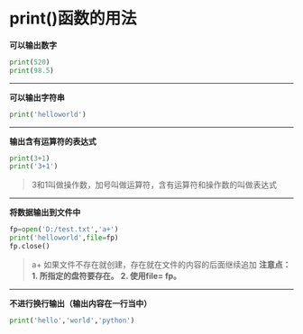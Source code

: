 # print()函数的用法
**可以输出数字**
```Python
print(520)
print(98.5)
```
---
**可以输出字符串**
```Python
print('helloworld')
```
---
**输出含有运算符的表达式**
```Python
print(3+1)
print('3+1')
```
>3和1叫做操作数，加号叫做运算符，含有运算符和操作数的叫做表达式
---
**将数据输出到文件中**
```Python
fp=open('D:/test.txt','a+')
print('helloworld',file=fp)
fp.close()
```
>a+ 如果文件不存在就创建，存在就在文件的内容的后面继续追加
**注意点：**
**1. 所指定的盘符要存在。**
**2.  使用file= fp。**
---
**不进行换行输出（输出内容在一行当中）**
```Python
print('hello','world','python')
```
